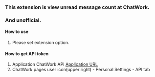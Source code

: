 ### This extension is view unread message count at ChatWork.
### And unofficial.

#### How to use
1. Please set extension option.

#### How to get API token
1. Application ChatWork API [Application URL](https://www.chatwork.com/service/packages/chatwork/subpackages/api/apply_beta.php)
2. ChatWork pages user icon(upper right) - Personal Settings - API tab
